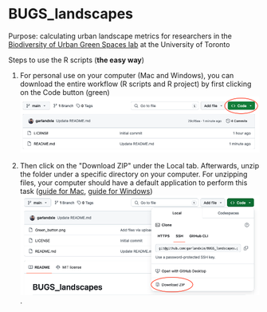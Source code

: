 # BUGS_landscapes
Purpose: calculating urban landscape metrics for researchers in the [Biodiversity of Urban Green Spaces lab](https://www.macivorlab.ca/) at the University of Toronto

Steps to use the R scripts (**the easy way**)
1. For personal use on your computer (Mac and Windows), you can download the entire workflow (R scripts and R project) by first clicking on the Code button (green)
![green button](Green_button.png)

2. Then click on the "Download ZIP" under the Local tab. Afterwards, unzip the folder under a specific directory on your computer. For unzipping files, your computer should have a default application to perform this task ([guide for Mac](https://support.apple.com/en-ca/guide/mac-help/mchlp2528/mac), [guide for Windows](https://www.pcworld.com/article/394871/how-to-unzip-files-in-windows-10.html))
![download zip](Download_zip.png).

